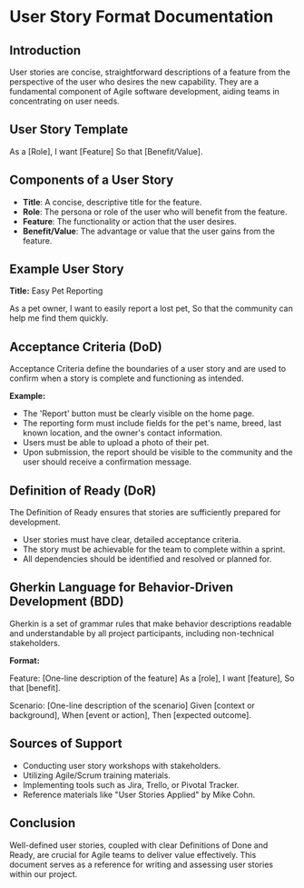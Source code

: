 # User Story Format Documentation

## Introduction

User stories are concise, straightforward descriptions of a feature from the perspective of the user who desires the new capability. They are a fundamental component of Agile software development, aiding teams in concentrating on user needs.

## User Story Template

As a [Role],
I want [Feature]
So that [Benefit/Value].

## Components of a User Story

- **Title**: A concise, descriptive title for the feature.
- **Role**: The persona or role of the user who will benefit from the feature.
- **Feature**: The functionality or action that the user desires.
- **Benefit/Value**: The advantage or value that the user gains from the feature.

## Example User Story

**Title:** Easy Pet Reporting

As a pet owner,
I want to easily report a lost pet,
So that the community can help me find them quickly.


## Acceptance Criteria (DoD)

Acceptance Criteria define the boundaries of a user story and are used to confirm when a story is complete and functioning as intended.

**Example:**

- The 'Report' button must be clearly visible on the home page.
- The reporting form must include fields for the pet's name, breed, last known location, and the owner's contact information.
- Users must be able to upload a photo of their pet.
- Upon submission, the report should be visible to the community and the user should receive a confirmation message.

## Definition of Ready (DoR)

The Definition of Ready ensures that stories are sufficiently prepared for development.

- User stories must have clear, detailed acceptance criteria.
- The story must be achievable for the team to complete within a sprint.
- All dependencies should be identified and resolved or planned for.

## Gherkin Language for Behavior-Driven Development (BDD)

Gherkin is a set of grammar rules that make behavior descriptions readable and understandable by all project participants, including non-technical stakeholders.

**Format:**

Feature: [One-line description of the feature]
As a [role],
I want [feature],
So that [benefit].

Scenario: [One-line description of the scenario]
Given [context or background],
When [event or action],
Then [expected outcome].

## Sources of Support

- Conducting user story workshops with stakeholders.
- Utilizing Agile/Scrum training materials.
- Implementing tools such as Jira, Trello, or Pivotal Tracker.
- Reference materials like "User Stories Applied" by Mike Cohn.

## Conclusion

Well-defined user stories, coupled with clear Definitions of Done and Ready, are crucial for Agile teams to deliver value effectively. This document serves as a reference for writing and assessing user stories within our project.


